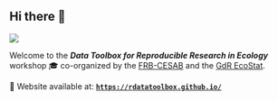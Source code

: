 ## Hi there 👋

![](https://raw.githubusercontent.com/rdatatoolbox/.github/main/profile/banner-rdatatoolbox_150dpi.png)

Welcome to the **_Data Toolbox for Reproducible Research in Ecology_** workshop :mortar_board: co-organized by the 
[FRB-CESAB](https://www.fondationbiodiversite.fr/en/about-the-foundation/le-cesab/) and the 
[GdR EcoStat](https://sites.google.com/site/gdrecostat/).

🚀 Website available at: [**`https://rdatatoolbox.github.io/`**](https://rdatatoolbox.github.io/)
